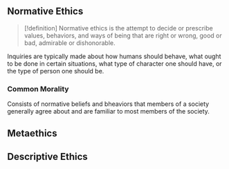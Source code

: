 ## Normative Ethics
>[!definition]
>Normative ethics is the attempt to decide or prescribe values, behaviors, and ways of being that are right or wrong, good or bad, admirable or dishonorable. 

Inquiries are typically made about how humans should behave, what ought to be done in certain situations, what type of character one should have, or the type of person one should be. 
### Common Morality
Consists of normative beliefs and bheaviors that members of a society generally agree about and are familiar to most members of the society. 
## Metaethics
## Descriptive Ethics
